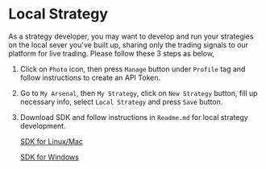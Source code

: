 # Local Strategy
As a strategy developer, you may want to develop and run your strategies on the local sever you've built up, sharing only the trading signals to our platform for live trading. Please follow these 3 steps as below,

1. Click on `Photo` icon, then press `Manage` button under `Profile` tag and follow instructions to create an API Token.
2. Go to `My Arsenal`, then `My Strategy`, click on `New Strategy` button, fill up necessary info, select `Local Strategy` and press `Save` button.
3. Download SDK and follow instructions in `Readme.md` for local strategy development.
   
    [SDK for Linux/Mac](https://drive.google.com/open?id=1NVanTME-1roTcjfXwJ1vl_xA6SDVIlzM)
    
    [SDK for Windows](https://drive.google.com/open?id=1nvonyTV-XmMu5IstntRN6eYgX3tu8ulO)
